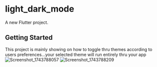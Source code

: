 # light_dark_mode

A new Flutter project.

## Getting Started

This project is mainly  showing on how to toggle thru themes according to users preferences...your selected theme will run entirely thru your app
![Screenshot_1743788057](https://github.com/user-attachments/assets/1c9fe57d-8347-4991-a3d7-0e2a07b728c0)
![Screenshot_1743788209](https://github.com/user-attachments/assets/3c211063-4598-41ba-9c7f-db23b64f1583)
